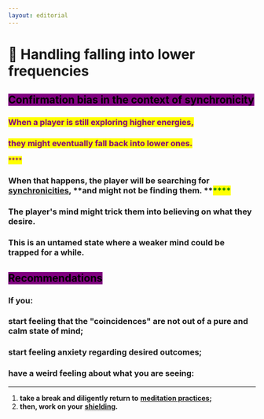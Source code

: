 ```yaml
---
layout: editorial
---
```


# 🔽 Handling falling into lower frequencies

## <mark style="background-color:purple;">**Confirmation bias in the context of synchronicity**</mark>&#x20;



### <mark style="color:purple;">**When a player is still exploring higher energies,**</mark>&#x20;

### <mark style="color:purple;">**they might eventually fall back into lower ones.**</mark>

<mark style="color:purple;">****</mark>

### When that happens, the player will be searching for [synchronicities](../../a/), **and might not be finding them. **<mark style="color:green;">****</mark>&#x20;

### The player's mind might trick them into believing on what they desire.

### This is an untamed state where a weaker mind could be trapped for a while.



## <mark style="background-color:purple;">**Recommendations**</mark>

### **If you:**

### start feeling that the "coincidences" are not out of a pure and calm state of mind; <mark style="color:red;"></mark>&#x20;

### start feeling anxiety regarding desired outcomes; <mark style="color:red;"></mark>&#x20;

### have a weird feeling about what you are seeing:&#x20;

****

1. **take a break and diligently return to** [**meditation practices**](../../../../tarot/the-usdchoice-of-tarot/reading-tarot/meditation-groundwork/)**;**
2. **then, work on your** [**shielding**](../../undefined-2/)**.**

